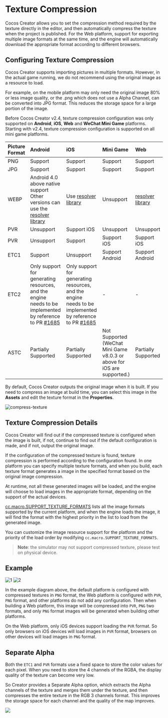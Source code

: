 # Texture Compression

Cocos Creator allows you to set the compression method required by the texture directly in the editor, and then automatically compress the texture when the project is published. For the Web platform, support for exporting multiple image formats at the same time, and the engine will automatically download the appropriate format according to different browsers.

## Configuring Texture Compression

Cocos Creator supports importing pictures in multiple formats. However, in the actual game running, we do not recommend using the original image as a resource to load.

For example, on the mobile platform may only need the original image 80% or less image quality, or the .png which does not use a Alpha Channel, can be converted into JPG format. This reduces the storage space for a large portion of the image.

Before Cocos Creator v2.4, texture compression configuration was only supported on **Android**, **iOS**, **Web** and **WeChat Mini Game** platforms.
Starting with v2.4, texture compression configuration is supported on all mini game platforms.

| Picture Format | Android | iOS | Mini Game | Web |
| :----------- | :------------ | :-------- | :------- | :------- |
| PNG | Support | Support | Support | Support |
| JPG | Support | Support | Support | Support |
| WEBP | Android 4.0 above native support<br>Other versions can use the [resolver library](https://github.com/alexey-pelykh/webp-android-backport) | Use [resolver library](https://github.com/carsonmcdonald/WebP-iOS-example) | Unsupport | [resolver library](https://caniuse.com/#feat=webp) |
| PVR | Unsupport | Support iOS | Unsupport | Unsupport |
| PVR | Unsupport | Support | Support iOS | Support iOS |
| ETC1 | Support | Unsupport | Support Android | Support Android |
| ETC2 | Only support for generating resources, and the engine needs to be implemented by reference to PR [#1685](https://github.com/cocos/engine-native/pull/1685) | Only support for generating resources, and the engine needs to be implemented by reference to PR [#1685](https://github.com/cocos/engine-native/pull/1685) | - | - |
| ASTC | Partially Supported  | Partially Supported | Not Supported (WeChat Mini Game v8.0.3 or above for iOS are supported.) | Partially Supported |

By default, Cocos Creator outputs the original image when it is built. If you need to compress an image at build time, you can select this image in the **Assets** and edit the texture format in the **Properties**.

![compress-texture](compress-texture/compress-texture.png)

## Texture Compression Details

Cocos Creator will find out if the compressed texture is configured when the image is built, if not, continue to find out if the default configuration is made, and if not, output the original image.

If the configuration of the compressed texture is found, texture compression is performed according to the configuration found. In one platform you can specify multiple texture formats, and when you build, each texture format generates a image in the specified format based on the original image compression.

At runtime, not all these generated images will be loaded, and the engine will choose to load images in the appropriate format, depending on the support of the actual devices.

[cc.macro.SUPPORT_TEXTURE_FORMATS](../../../api/en/classes/macro.html#supporttextureformats) lists all the image formats supported by the current platform, and when the engine loads the image, it will find the format with the highest priority in the list to load from the generated image.

You can customize the image resource support for the platform and the priority of the load order by modifying `cc.macro.SUPPORT_TEXTURE_FORMATS`.

> **Note**: the simulator may not support compressed texture, please test on physical device.

## Example

![1](compress-texture/1.png)
![2](compress-texture/2.png)

In the example diagram above, the default platform is configured with compressed textures in `PNG` format, the Web platform is configured with `PVR`, `PNG` format, and other platforms do not add any configuration. Then when building a Web platform, this image will be compressed into `PVR`, `PNG` two formats, and only `PNG` format images will be generated when building other platforms.

On the Web platform, only iOS devices support loading the `PVR` format. So only browsers on iOS devices will load images in `PVR` format, browsers on other devices will load images in `PNG` format.

## Separate Alpha

Both the `ETC1` and `PVR` formats use a fixed space to store the color values for each pixel. When you need to store the 4 channels of the RGBA, the display quality of the texture can become very low.

So Creator provides a Separate Alpha option, which extracts the Alpha channels of the texture and merges them under the texture, and then compresses the entire texture in the RGB 3 channels format. This improves the storage space for each channel and the quality of the map improves.

![](compress-texture/separate_alpha.png)
